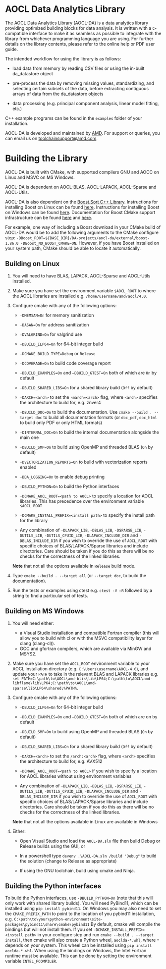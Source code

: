 AOCL Data Analytics Library
===========================

The AOCL Data Analytics Library (AOCL-DA) is a data analytics library providing
optimized building blocks for data analysis. It is written with a `C`-compatible
interface to make it as seamless as possible to integrate with the library from
whichever programming language you are using. For further details on the library
contents, please refer to the online help or PDF user guide.

The intended workflow for using the library is as follows:

 - load data from memory by reading CSV files or using the in-built da_datastore object

 - pre-process the data by removing missing values, standardizing, and selecting certain subsets of the data, before extracting contiguous arrays of data from the da_datastore objects

 - data processing (e.g. principal component analysis, linear model fitting, etc.)

C++ example programs can be found in the `examples` folder of your installation.

AOCL-DA is developed and maintained by [AMD](https://www.amd.com/). For support or queries, you can email us on
[toolchainsupport@amd.com](toolchainsupport@amd.com).

Building the Library
====================

AOCL-DA is built with CMake, with supported compilers GNU and AOCC on Linux and MSVC on MS Windows.

AOCL-DA is dependent on AOCL-BLAS, AOCL-LAPACK, AOCL-Sparse and AOCL-Utils.

AOCL-DA is also dependent on the [Boost.Sort C++ Library](https://www.boost.org/doc/libs/1_86_0/libs/sort/doc/html/index.html).  Instructions for installing Boost on Linux can be found [here](https://www.boost.org/doc/libs/1_86_0/more/getting_started/unix-variants.html).  Instructions for installing Boost on Windows can be found [here](https://www.boost.org/doc/libs/1_86_0/more/getting_started/windows.html).  Documentation for Boost CMake support infrastructure can be found [here](https://github.com/boostorg/cmake) and [here](https://cmake.org/cmake/help/latest/module/FindBoost.html).

For example, one way of including a Boost download in your CMake build of AOCL-DA would be to add the following arguments to the CMake configure step: `-DBoost_ROOT=${BASE_DIR}/DA-projects/aocl-da/external/boost-1.86.0 -DBoost_NO_BOOST_CMAKE=ON`.  However, if you have Boost installed on your system path, CMake should be able to locate it automatically.

Building on Linux
-----------------

1. You will need to have BLAS, LAPACK, AOCL-Sparse and AOCL-Utils installed.

2. Make sure you have set the environment variable `$AOCL_ROOT` to where the AOCL libraries are
   installed e.g. `/home/username/amd/aocl/4.0`.

3. Configure cmake with any of the following options:

   * `-DMEMSAN=On` for memory sanitization

   * `-DASAN=On` for address sanitization

   * `-DVALGRIND=On` for valgrind use

   * `-DBUILD_ILP64=On` for 64-bit integer build

   * `-DCMAKE_BUILD_TYPE=Debug` or `Release`

   * `-DCOVERAGE=On` to build code coverage report

   * `-DBUILD_EXAMPLES=On` and `–DBUILD_GTEST=On` both of which are `On` by default

   * `-DBUILD_SHARED_LIBS=On` for a shared library build (`Off` by default)

   * `-DARCH=<arch>` to set the `-march=<arch>` flag, where `<arch>` specifies the architecture to build for, e.g. znver4

   * `-DBUILD_DOC=On` to build the documentation. Use `cmake --build . --target doc` to build all documentation formats (or `doc_pdf`, `doc_html` to build only PDF or only HTML formats)

   * `-DINTERNAL_DOC=On` to build the internal documentation alongside the main one

   * `-DBUILD_SMP=On` to build using OpenMP and threaded BLAS (`On` by default)

   * `-DVECTORIZATION_REPORTS=On` to build with vectorization reports enabled

   * `-DDA_LOGGING=On` to enable debug printing

   * `-DBUILD_PYTHON=On` to build the Python interfaces

   * `-DCMAKE_AOCL_ROOT=<path to AOCL>` to specify a location for AOCL libraries. This has precedence over the environment variable `$AOCL_ROOT`

   * `-DCMAKE_INSTALL_PREFIX=<install path>` to specify the install path for the library

   * Any combination of `-DLAPACK_LIB`, `-DBLAS_LIB`, `-DSPARSE_LIB`, `-DUTILS_LIB`, `-DUTILS_CPUID_LIB`, `-DLAPACK_INCLUDE_DIR` and `-DBLAS_INCLUDE_DIR` if you wish to override the use of `AOCL_ROOT` with specific choices of BLAS/LAPACK/Sparse libraries and include directories. Care should be taken if you do this as there will be no checks for the correctness of the linked libraries.

   **Note** that not all the options available in `Release` build mode.

5. Type `cmake --build . --target all` (or `--target doc`, to build the documentation).

6. Run the tests or examples using ctest e.g. `ctest -V –R` followed by a string to find a particular set of tests.

Building on MS Windows
----------------------

1. You will need either:
   * a Visual Studio installation and compatible Fortran compiler (this will allow you to build with cl or with the MSVC compatibility layer for clang (clang-cl)).
   * GCC and gfortran compilers, which are available via MinGW and MSYS2.

2. Make sure you have set the `AOCL_ROOT` environment variable to your AOCL installation directory (e.g. `C:\Users\username\AOCL-4.0`), and update your `PATH` to take in the relevant BLAS and LAPACK libraries e.g.
`set PATH=C:\path\to\AOCL\amd-blis\lib\LP64;C:\path\to\AOCL\amd-libflame\lib\LP64;C:\path\to\AOCL\amd-sparse\lib\LP64\shared;%PATH%`.

3. Configure cmake with any of the following options:

   * `-DBUILD_ILP64=On` for 64-bit integer build

   * `-DBUILD_EXAMPLES=On` and `–DBUILD_GTEST=On` both of which are on by default

   * `-DBUILD_SMP=On` to build using OpenMP and threaded BLAS (`On` by default)

   * `-DBUILD_SHARED_LIBS=On` for a shared library build (`Off` by default)

   * `-DARCH=<arch>` to set the `/arch:<arch>` flag, where `<arch>` specifies the architecture to build for, e.g. AVX512

   * `-DCMAKE_AOCL_ROOT=<path to AOCL>` if you wish to specify a location for AOCL libraries without using environment variables

   * Any combination of `-DLAPACK_LIB`, `-DBLAS_LIB`, `-DSPARSE_LIB`, `-DUTILS_LIB`, `-DUTILS_CPUID_LIB`, `-DLAPACK_INCLUDE_DIR` and `-DBLAS_INCLUDE_DIR` if you wish to override the use of `AOCL_ROOT` with specific choices of BLAS/LAPACK/Sparse libraries and include directories. Care should be taken if you do this as there will be no checks for the correctness of the linked libraries.

    **Note** that not all the options available in Linux are available in Windows

4. Either:

   * Open Visual Studio and load the `AOCL-DA.sln` file then build Debug or Release builds using the GUI, or

   * In a powershell type `devenv .\AOCL-DA.sln /build "Debug"` to build the solution (change to Release as appropriate)

   * If using the GNU toolchain, build using cmake and Ninja.

Building the Python interfaces
------------------------------

To build the Python interfaces, use `-DBUILD_PYTHON=On` (note that this will only work with shared library builds).
You will need PyBind11, which can be installed using `pip install pybind11`.
On Windows you may also need to set the `CMAKE_PREFIX_PATH` to point to the location of you pybind11 installation, e.g.  `C:\path\to\your\python-environment\site-packages\pybind11\share\cmake\pybind11`
By default, cmake will compile the bindings but will not install them.
If you set `-DCMAKE_INSTALL_PREFIX=<install path>` in your configure step and run `cmake --build . --target install`, then cmake will also create a Python wheel, `aoclda-*.whl`, where `*` depends on your system. This wheel can be installed using `pip install aoclda-*.whl`.
When using the bindings on Windows, the Intel Fortran runtime must be available. This can be done by setting the environment variable `INTEL_FCOMPILER`.
